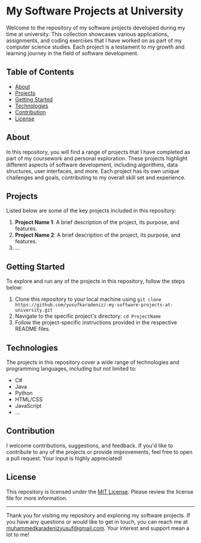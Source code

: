 # My Software Projects at University

Welcome to the repository of my software projects developed during my time at university. This collection showcases various applications, assignments, and coding exercises that I have worked on as part of my computer science studies. Each project is a testament to my growth and learning journey in the field of software development.

## Table of Contents

- [About](#about)
- [Projects](#projects)
- [Getting Started](#getting-started)
- [Technologies](#technologies)
- [Contribution](#contribution)
- [License](#license)

## About

In this repository, you will find a range of projects that I have completed as part of my coursework and personal exploration. These projects highlight different aspects of software development, including algorithms, data structures, user interfaces, and more. Each project has its own unique challenges and goals, contributing to my overall skill set and experience.

## Projects

Listed below are some of the key projects included in this repository:

1. **Project Name 1**: A brief description of the project, its purpose, and features.
2. **Project Name 2**: A brief description of the project, its purpose, and features.
3. ...

## Getting Started

To explore and run any of the projects in this repository, follow the steps below:

1. Clone this repository to your local machine using `git clone https://github.com/yusufkaradeniz/-my-software-projects-at-university.git`
2. Navigate to the specific project's directory: `cd ProjectName`
3. Follow the project-specific instructions provided in the respective README files.

## Technologies

The projects in this repository cover a wide range of technologies and programming languages, including but not limited to:

- C#
- Java
- Python
- HTML/CSS
- JavaScript
- ...

## Contribution

I welcome contributions, suggestions, and feedback. If you'd like to contribute to any of the projects or provide improvements, feel free to open a pull request. Your input is highly appreciated!

## License

This repository is licensed under the [MIT License](LICENSE). Please review the license file for more information.

---

Thank you for visiting my repository and exploring my software projects. If you have any questions or would like to get in touch, you can reach me at [muhammedkaradenizyusuf@gmail.com](mailto:muhammedkaradenizyusuf@gmail.com). Your interest and support mean a lot to me!
